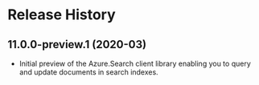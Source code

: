 # Release History

## 11.0.0-preview.1 (2020-03)

- Initial preview of the Azure.Search client library enabling you to query
  and update documents in search indexes.
